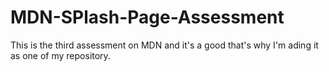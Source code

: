 # MDN-SPlash-Page-Assessment
This is the third assessment on MDN and it's a good that's why I'm ading it as one of my repository.
